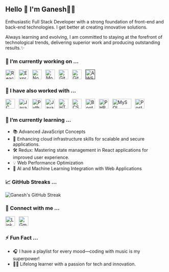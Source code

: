 ## Hello 👋 I'm Ganesh👨‍💻

Enthusiastic Full Stack Developer with a strong foundation of front-end and back-end technologies. I get better at creating innovative solutions. 

Always learning and evolving, I am committed to staying at the forefront of technological trends, delivering superior work and producing outstanding results.✨

### 🔭 I’m currently working on ...

<a href="https://reactjs.org" target="_blank" title="ReactJS" rel="noreferrer"><img src="https://www.vectorlogo.zone/logos/reactjs/reactjs-icon.svg" alt="ReactJS" width="30" height="30"/></a>&nbsp;&nbsp;
<a href="https://expressjs.com/" target="_blank" title="ExpressJS" rel="noreferrer"><img src="https://www.vectorlogo.zone/logos/expressjs/expressjs-icon.svg" alt="ExpressJS" width="30" height="30"/></a>&nbsp;&nbsp;
<a href="https://nodejs.org" target="_blank" title="Node.js" rel="noreferrer"><img src="https://www.vectorlogo.zone/logos/nodejs/nodejs-icon.svg" alt="Node.js" width="30" height="30"/></a>&nbsp;&nbsp;
<a href="https://www.mongodb.com/" target="_blank" title="MongoDB" rel="noreferrer"><img src="https://www.vectorlogo.zone/logos/mongodb/mongodb-icon.svg" alt="MongoDB" width="30" height="30"/></a>&nbsp;&nbsp;
<a href="https://git-scm.com/" target="_blank" title="Git" rel="noreferrer"><img src="https://www.vectorlogo.zone/logos/git-scm/git-scm-icon.svg" alt="Git" width="30" height="30"/></a>&nbsp;&nbsp;
<a href="https://github.com/" target="_blank" title="GitHub" rel="noreferrer"><img src="https://www.vectorlogo.zone/logos/github/github-tile.svg" alt="GitHub" width="30" height="30"/></a>&nbsp;&nbsp;
<a href="" title="AWS" target="_blank" rel="noreferrer"> <img src="https://www.vectorlogo.zone/logos/amazon_aws/amazon_aws-icon.svg" alt="AWS" width="30" height="30"/></a>&nbsp;&nbsp;


### 💼 I have also worked with ...

<a href="https://www.cprogramming.com/" title="C" target="_blank" rel="noreferrer"><img src="https://upload.wikimedia.org/wikipedia/commons/1/19/C_Logo.png" alt="C" width="30" height="30"/></a>&nbsp;&nbsp;
<a href="https://www.java.com/" title="Java" target="_blank" rel="noreferrer"><img src="https://www.vectorlogo.zone/logos/java/java-icon.svg" alt="Java" width="30" height="30"/></a>&nbsp;&nbsp;
<a href="https://www.python.org/" title="Python" target="_blank" rel="noreferrer"><img src="https://www.vectorlogo.zone/logos/python/python-icon.svg" alt="Python" width="30" height="30"/></a>&nbsp;&nbsp;
<a href="https://www.javascript.com/" target="_blank" title="JavaScript" rel="noreferrer"><img src="https://www.freepnglogos.com/uploads/javascript-png/javascript-vector-logo-yellow-png-transparent-javascript-vector-12.png" alt="JavaScript" width="30" height="30"/></a>&nbsp;&nbsp;
<a href="https://www.w3.org/html/" title="HTML5" target="_blank" rel="noreferrer"><img src="https://www.vectorlogo.zone/logos/w3_html5/w3_html5-icon.svg" alt="HTML5" width="30" height="30"/></a>&nbsp;&nbsp;
<a href="https://www.w3.org/Style/CSS/Overview.en.html" title="CSS3" target="_blank" rel="noreferrer"><img src="https://www.vectorlogo.zone/logos/w3_css/w3_css-icon.svg" alt="CSS3" width="30" height="30"/></a>&nbsp;&nbsp;
<a href="https://getbootstrap.com/" title="Bootstrap" target="_blank" rel="noreferrer"><img src="https://www.vectorlogo.zone/logos/getbootstrap/getbootstrap-icon.svg" alt="Bootstrap" width="30" height="30"/></a>&nbsp;&nbsp;
<a href="https://www.php.net/" title="PHP" target="_blank" rel="noreferrer"><img src="https://www.vectorlogo.zone/logos/php/php-icon.svg" alt="PHP" width="30" height="30"/></a>&nbsp;&nbsp;
<a href="https://www.mysql.com/" target="_blank" title="MySQL" rel="noreferrer"><img src="https://www.vectorlogo.zone/logos/mysql/mysql-official.svg" alt="MySQL" width="60" height="30"/></a>&nbsp;&nbsp;
<a href="https://www.postman.com/" title="Postman" target="_blank" rel="noreferrer"><img src="https://www.vectorlogo.zone/logos/getpostman/getpostman-icon.svg" alt="Postman" width="30" height="30"/></a>&nbsp;&nbsp;

### 🌱 I’m currently learning ...

- 📚 Advanced JavaScript Concepts
- 🚀 Enhancing cloud infrastructure skills for scalable and secure applications.
- 🛠️ Redux: Mastering state management in React applications for improved user experience.
- 💡 Web Performance Optimization
- 🧠 AI and Machine Learning Integration with Web Applications

### 📈 GitHub Streaks ...

![Ganesh's GitHub Streak](https://github-readme-streak-stats.herokuapp.com/?user=ganesh-halladamal&theme=dark&date_format=j%20M%5B%20Y%5D&ring=DD2727&fire=DD2727&currStreakLabel=DD2727)

### 💬 Connect with me ...

<a href="https://www.linkedin.com/in/ganesh-halladamal/" title="LinkedIn" target="_blank" rel="noreferrer"><img src="https://www.vectorlogo.zone/logos/linkedin/linkedin-tile.svg" alt="LinkedIn" width="30" height="30"/></a>&nbsp;&nbsp;
<a href="mailto:halladmalganesh@mail.com" target="_blank" title="Email" rel="noreferrer"><img src="https://www.vectorlogo.zone/logos/gmail/gmail-tile.svg" alt="Gmail" width="30" height="30"/></a>&nbsp;&nbsp;

### ⚡ Fun Fact ...

- 🎧 I have a playlist for every mood—coding with music is my superpower!
- 🧑‍🎓 Lifelong learner with a passion for tech and innovation.
